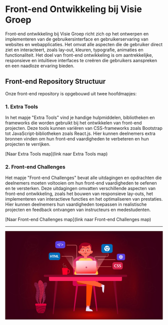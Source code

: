# Front-end Ontwikkeling bij Visie Groep

Front-end ontwikkeling bij Visie Groep richt zich op het ontwerpen en implementeren van de gebruikersinterface en gebruikerservaring van websites en webapplicaties. Het omvat alle aspecten die de gebruiker direct ziet en interacteert, zoals lay-out, kleuren, typografie, animaties en functionaliteit. Het doel van front-end ontwikkeling is om aantrekkelijke, responsieve en intuïtieve interfaces te creëren die gebruikers aanspreken en een naadloze ervaring bieden.

## Front-end Repository Structuur

Onze front-end repository is opgebouwd uit twee hoofdmapjes:

### 1. Extra Tools
In het mapje "Extra Tools" vind je handige hulpmiddelen, bibliotheken en frameworks die worden gebruikt bij het ontwikkelen van front-end projecten. Deze tools kunnen variëren van CSS-frameworks zoals Bootstrap tot JavaScript-bibliotheken zoals React.js. Hier kunnen deelnemers extra bronnen vinden om hun front-end vaardigheden te verbeteren en hun projecten te verrijken.

[Naar Extra Tools map](link naar Extra Tools map)

### 2. Front-end Challenges
Het mapje "Front-end Challenges" bevat alle uitdagingen en opdrachten die deelnemers moeten voltooien om hun front-end vaardigheden te oefenen en te versterken. Deze uitdagingen omvatten verschillende aspecten van front-end ontwikkeling, zoals het bouwen van responsieve lay-outs, het implementeren van interactieve functies en het optimaliseren van prestaties. Hier kunnen deelnemers hun vaardigheden toepassen in realistische projecten en feedback ontvangen van instructeurs en medestudenten.

[Naar Front-end Challenges map](link naar Front-end Challenges map)

---

![Front-end image](front-end.jpg)